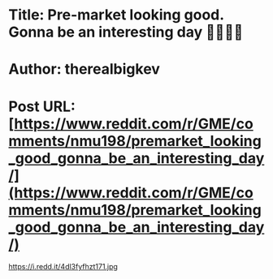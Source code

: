 # Title: Pre-market looking good. Gonna be an interesting day 🦍🚀🍌💎
# Author: therealbigkev
# Post URL: [https://www.reddit.com/r/GME/comments/nmu198/premarket_looking_good_gonna_be_an_interesting_day/](https://www.reddit.com/r/GME/comments/nmu198/premarket_looking_good_gonna_be_an_interesting_day/)


https://i.redd.it/4dl3fyfhzt171.jpg
